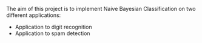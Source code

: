 The aim of this project is to implement Naive Bayesian Classification on two different applications: 
- Application to digit recognition 
- Application to spam detection
